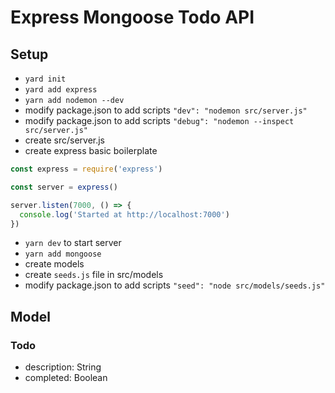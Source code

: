# Express Mongoose Todo API

## Setup
- `yard init`
- `yard add express`
- `yarn add nodemon --dev`
- modify package.json to add scripts `"dev": "nodemon src/server.js"`
- modify package.json to add scripts `"debug": "nodemon --inspect src/server.js"`
- create src/server.js
- create express basic boilerplate
```javascript
const express = require('express')

const server = express()

server.listen(7000, () => {
  console.log('Started at http://localhost:7000')
})
```
- `yarn dev` to start server
- `yarn add mongoose`
- create models
- create `seeds.js` file in src/models
- modify package.json to add scripts `"seed": "node src/models/seeds.js"`

## Model

### Todo
- description: String
- completed: Boolean